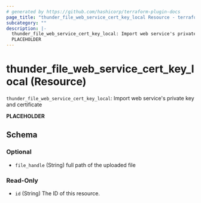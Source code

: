 ```yaml
---
# generated by https://github.com/hashicorp/terraform-plugin-docs
page_title: "thunder_file_web_service_cert_key_local Resource - terraform-provider-thunder"
subcategory: ""
description: |-
  thunder_file_web_service_cert_key_local: Import web service's private key and certificate
  PLACEHOLDER
---
```


# thunder_file_web_service_cert_key_local (Resource)

`thunder_file_web_service_cert_key_local`: Import web service's private key and certificate

__PLACEHOLDER__



<!-- schema generated by tfplugindocs -->
## Schema

### Optional

- `file_handle` (String) full path of the uploaded file

### Read-Only

- `id` (String) The ID of this resource.


